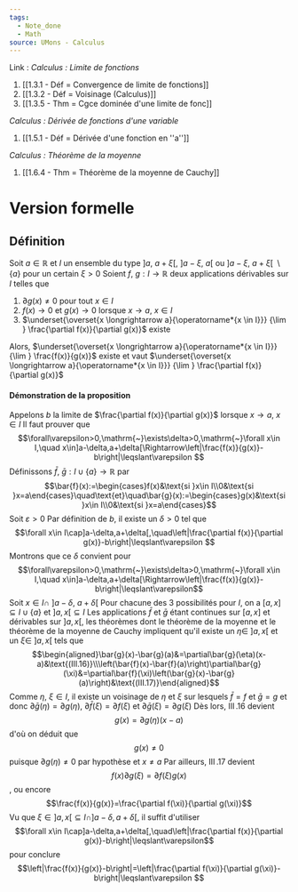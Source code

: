 ```yaml
---
tags:
  - Note_done
  - Math
source: UMons - Calculus
---
```


Link :
_Calculus : Limite de fonctions_
1. [[1.3.1 - Déf = Convergence de limite de fonctions]]
2. [[1.3.2 - Déf = Voisinage (Calculus)]]
3. [[1.3.5 - Thm = Cgce dominée d'une limite de fonc]]

_Calculus : Dérivée de fonctions d'une variable_
1. [[1.5.1 - Déf = Dérivée d'une fonction en ''a'']]

_Calculus : Théorème de la moyenne_
1. [[1.6.4 - Thm = Théorème de la moyenne de Cauchy]]

# Version formelle
## Définition
Soit $a \in \mathbb{R}$ et $I$ un ensemble du type $]a,\ a+\xi[,\ ]a-\xi ,\ a[$ ou $]a-\xi ,\ a+\xi [\ \setminus \{a \}$ pour un certain $\xi >0$
Soient $f,\ g : I \to \mathbb{R}$ deux applications dérivables sur $I$ telles que 
1. $\partial g(x) \neq 0$ pour tout $x \in I$ 
2. $f(x) \to 0$ et $g(x) \to 0$ lorsque $x \to a,\ x \in I$
3. $\underset{\overset{x \longrightarrow a}{\operatorname*{x \in I}}} {\lim }  \frac{\partial f(x)}{\partial g(x)}$ existe

Alors, $\underset{\overset{x \longrightarrow a}{\operatorname*{x \in I}}} {\lim }  \frac{f(x)}{g(x)}$ existe et vaut $\underset{\overset{x \longrightarrow a}{\operatorname*{x \in I}}} {\lim }  \frac{\partial f(x)}{\partial g(x)}$ 

#### Démonstration de la proposition
Appelons $b$ la limite de $\frac{\partial f(x)}{\partial g(x)}$ lorsque $x \to a,\ x \in I$ 
Il faut prouver que $$\forall\varepsilon>0,\mathrm{~}\exists\delta>0,\mathrm{~}\forall x\in I,\quad x\in]a-\delta,a+\delta[\Rightarrow\left|\frac{f(x)}{g(x)}-b\right|\leqslant\varepsilon $$
Définissons $\bar f,\ \bar g : I \cup \{a \} \to \mathbb{R}$ par $$\bar{f}(x):=\begin{cases}f(x)&\text{si }x\in I\\0&\text{si }x=a\end{cases}\quad\text{et}\quad\bar{g}(x):=\begin{cases}g(x)&\text{si }x\in I\\0&\text{si }x=a\end{cases}$$
Soit $\varepsilon >0$ 
Par définition de $b$, il existe un $\delta > 0$ tel que $$\forall x\in I\cap]a-\delta,a+\delta[,\quad\left|\frac{\partial f(x)}{\partial g(x)}-b\right|\leqslant\varepsilon $$Montrons que ce $\delta$ convient pour $$\forall\varepsilon>0,\mathrm{~}\exists\delta>0,\mathrm{~}\forall x\in I,\quad x\in]a-\delta,a+\delta[\Rightarrow\left|\frac{f(x)}{g(x)}-b\right|\leqslant\varepsilon$$
Soit $x \in I \cap\ ]a-\delta ,\ a+\delta[$ 
Pour chacune des 3 possibilités pour $I$, on a $[a,x] \subseteq I \cup \{a \}$ et $]a,x[ \subseteq I$ 
Les applications $\bar f$ et $\bar g$ étant continues sur $[a,x]$ et dérivables sur $]a,x[$, les théorèmes dont le théorème de la moyenne et le théorème de la moyenne de Cauchy impliquent qu'il existe un $\eta\in\ ]a,x[$ et un $\xi \in\ ]a,x[$ tels que $$\begin{aligned}\bar{g}(x)-\bar{g}(a)&=\partial\bar{g}(\eta)(x-a)&\text{(III.16)}\\\left(\bar{f}(x)-\bar{f}(a)\right)\partial\bar{g}(\xi)&=\partial\bar{f}(\xi)\left(\bar{g}(x)-\bar{g}(a)\right)&\text{(III.17)}\end{aligned}$$Comme $\eta,\ \xi \in I$, il existe un voisinage de $\eta$ et $\xi$ sur lesquels $\bar f = f$ et $\bar g = g$ et donc $\partial \bar g(\eta) = \partial g(\eta),\ \partial \bar f(\xi) = \partial f(\xi)$ et $\partial \bar g(\xi) = \partial g(\xi)$ 
Dès lors, $\operatorname{III}.16$ devient $$g(x) = \partial g(\eta)(x-a)$$ d'où on déduit que $$g(x) \neq 0$$ puisque $\partial g(\eta) \neq 0$ par hypothèse et $x \neq a$ 
Par ailleurs, $\operatorname{III}.17$ devient $$f\left(x\right)\partial g(\xi)=\partial f\left(\xi\right)g(x)$$, ou encore  $$\frac{f(x)}{g(x)}=\frac{\partial f(\xi)}{\partial g(\xi)}$$Vu que $\xi\in]a,x[\subseteq I\cap]a-\delta,a+\delta[$, il suffit d'utiliser  $$\forall x\in I\cap]a-\delta,a+\delta[,\quad\left|\frac{\partial f(x)}{\partial g(x)}-b\right|\leqslant\varepsilon$$ pour conclure $$\left|\frac{f(x)}{g(x)}-b\right|=\left|\frac{\partial f(\xi)}{\partial g(\xi)}-b\right|\leqslant\varepsilon $$
